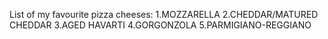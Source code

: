 List of my favourite pizza cheeses:
1.MOZZARELLA
2.CHEDDAR/MATURED CHEDDAR
3.AGED HAVARTI
4.GORGONZOLA
5.PARMIGIANO-REGGIANO



